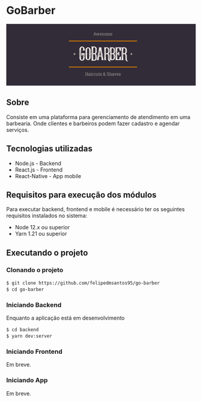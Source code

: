 # GoBarber

![img/gobarber.png](img/gobarber.png)

## Sobre

Consiste em uma plataforma para gerenciamento de atendimento em uma barbearia. Onde clientes e barbeiros podem fazer cadastro e agendar serviços.

## Tecnologias utilizadas

- Node.js - Backend
- React.js - Frontend
- React-Native  - App mobile

## Requisitos para execução dos módulos

Para executar backend, frontend e mobile é necessário ter os seguintes requisitos instalados no sistema:

- Node 12.x ou superior
- Yarn 1.21 ou superior

## Executando o projeto

### Clonando o projeto

```bash
$ git clone https://github.com/felipedmsantos95/go-barber
$ cd go-barber
```

### Iniciando Backend

Enquanto a aplicação está em desenvolvimento

```bash
$ cd backend
$ yarn dev:server
```

### Iniciando Frontend

Em breve.

### Iniciando App

Em breve.
